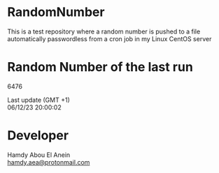 # RandomNumber    
This is a test repository where a random number is pushed to a file automatically passwordless from a cron job in my Linux CentOS server    
# Random Number of the last run   
6476
      
Last update (GMT +1)    
06/12/23 20:00:02
# Developer    
Hamdy Abou El Anein   
hamdy.aea@protonmail.com
